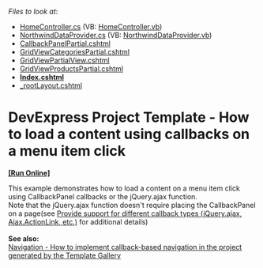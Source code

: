 <!-- default file list -->
*Files to look at*:

* [HomeController.cs](./CS/MenuExample/Controllers/HomeController.cs) (VB: [HomeController.vb](./VB/MenuExample/Controllers/HomeController.vb))
* [NorthwindDataProvider.cs](./CS/MenuExample/Models/NorthwindDataProvider.cs) (VB: [NorthwindDataProvider.vb](./VB/MenuExample/Models/NorthwindDataProvider.vb))
* [CallbackPanelPartial.cshtml](./CS/MenuExample/Views/Home/CallbackPanelPartial.cshtml)
* [GridViewCategoriesPartial.cshtml](./CS/MenuExample/Views/Home/GridViewCategoriesPartial.cshtml)
* [GridViewPartialView.cshtml](./CS/MenuExample/Views/Home/GridViewPartialView.cshtml)
* [GridViewProductsPartial.cshtml](./CS/MenuExample/Views/Home/GridViewProductsPartial.cshtml)
* **[Index.cshtml](./CS/MenuExample/Views/Home/Index.cshtml)**
* [_rootLayout.cshtml](./CS/MenuExample/Views/Shared/_rootLayout.cshtml)
<!-- default file list end -->
# DevExpress Project Template - How to load a content using callbacks on a menu item click
<!-- run online -->
**[[Run Online]](https://codecentral.devexpress.com/e5019/)**
<!-- run online end -->


<p>This example demonstrates how to load a content on a menu item click using CallbackPanel callbacks or the jQuery.ajax function.<br> Note that the jQuery.ajax function doesn't require placing the CallbackPanel on a page(see <a href="https://www.devexpress.com/Support/Center/p/S37603">Provide support for different callback types (jQuery.ajax, Ajax.ActionLink, etc.)</a> for additional details) <br><br><strong>See also: </strong><br><a href="https://www.devexpress.com/Support/Center/p/T357692">Navigation - How to implement callback-based navigation in the project generated by the Template Gallery</a></p>

<br/>


